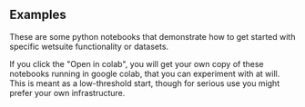 ## Examples

These are some python notebooks that demonstrate how to get started with specific wetsuite functionality or datasets.

If you click the "Open in colab", you will get your own copy of these notebooks running in google colab, that you can experiment with at will.
This is meant as a low-threshold start, though for serious use you might prefer your own infrastructure.

